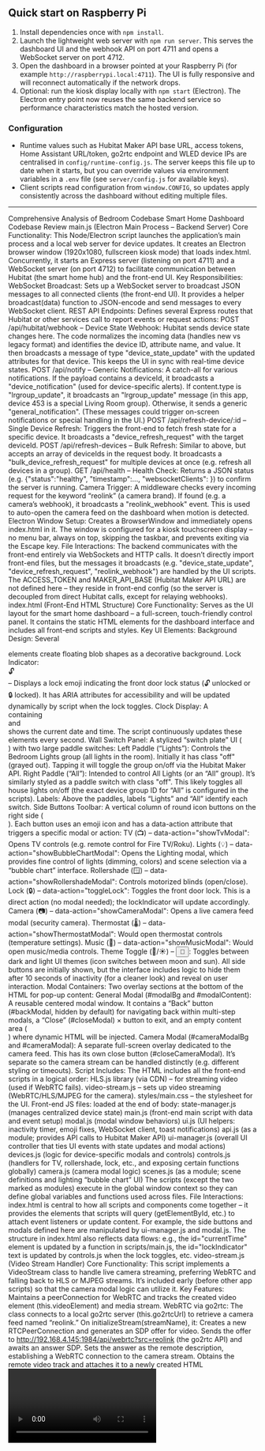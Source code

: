 
## Quick start on Raspberry Pi

1. Install dependencies once with `npm install`.
2. Launch the lightweight web server with `npm run server`. This serves the dashboard UI and the webhook API on port 4711 and opens a WebSocket server on port 4712.
3. Open the dashboard in a browser pointed at your Raspberry Pi (for example `http://raspberrypi.local:4711`). The UI is fully responsive and will reconnect automatically if the network drops.
4. Optional: run the kiosk display locally with `npm start` (Electron). The Electron entry point now reuses the same backend service so performance characteristics match the hosted version.

### Configuration

* Runtime values such as Hubitat Maker API base URL, access tokens, Home Assistant URL/token, go2rtc endpoint and WLED device IPs are centralised in `config/runtime-config.js`. The server keeps this file up to date when it starts, but you can override values via environment variables in a `.env` file (see `server/config.js` for available keys).
* Client scripts read configuration from `window.CONFIG`, so updates apply consistently across the dashboard without editing multiple files.

---

Comprehensive Analysis of Bedroom Codebase
Smart Home Dashboard Codebase Review
main.js (Electron Main Process – Backend Server)
Core Functionality: This Node/Electron script launches the application’s main process and a local web server for device updates. It creates an Electron browser window (1920x1080, fullscreen kiosk mode) that loads index.html. Concurrently, it starts an Express server (listening on port 4711) and a WebSocket server (on port 4712) to facilitate communication between Hubitat (the smart home hub) and the front-end UI. Key Responsibilities:
WebSocket Broadcast: Sets up a WebSocket server to broadcast JSON messages to all connected clients (the front-end UI). It provides a helper broadcast(data) function to JSON-encode and send messages to every WebSocket client.
REST API Endpoints: Defines several Express routes that Hubitat or other services call to report events or request actions:
POST /api/hubitat/webhook – Device State Webhook: Hubitat sends device state changes here. The code normalizes the incoming data (handles new vs legacy format) and identifies the device ID, attribute name, and value. It then broadcasts a message of type "device_state_update" with the updated attributes for that device. This keeps the UI in sync with real-time device states.
POST /api/notify – Generic Notifications: A catch-all for various notifications. If the payload contains a deviceId, it broadcasts a "device_notification" (used for device-specific alerts). If content.type is "lrgroup_update", it broadcasts an "lrgroup_update" message (in this app, device 453 is a special Living Room group). Otherwise, it sends a generic "general_notification". (These messages could trigger on-screen notifications or special handling in the UI.)
POST /api/refresh-device/:id – Single Device Refresh: Triggers the front-end to fetch fresh state for a specific device. It broadcasts a "device_refresh_request" with the target deviceId.
POST /api/refresh-devices – Bulk Refresh: Similar to above, but accepts an array of deviceIds in the request body. It broadcasts a "bulk_device_refresh_request" for multiple devices at once (e.g. refresh all devices in a group).
GET /api/health – Health Check: Returns a JSON status (e.g. {"status":"healthy", "timestamp":..., "websocketClients": <count>}) to confirm the server is running.
Camera Trigger: A middleware checks every incoming request for the keyword “reolink” (a camera brand). If found (e.g. a camera’s webhook), it broadcasts a "reolink_webhook" event. This is used to auto-open the camera feed on the dashboard when motion is detected.
Electron Window Setup: Creates a BrowserWindow and immediately opens index.html in it. The window is configured for a kiosk touchscreen display – no menu bar, always on top, skipping the taskbar, and prevents exiting via the Escape key.
File Interactions: The backend communicates with the front-end entirely via WebSockets and HTTP calls. It doesn’t directly import front-end files, but the messages it broadcasts (e.g. "device_state_update", "device_refresh_request", "reolink_webhook") are handled by the UI scripts. The ACCESS_TOKEN and MAKER_API_BASE (Hubitat Maker API URL) are not defined here – they reside in front-end config (so the server is decoupled from direct Hubitat calls, except for relaying webhooks).
index.html (Front-End HTML Structure)
Core Functionality: Serves as the UI layout for the smart home dashboard – a full-screen, touch-friendly control panel. It contains the static HTML elements for the dashboard interface and includes all front-end scripts and styles. Key UI Elements:
Background Design: Several <div class="blob…"> elements create floating blob shapes as a decorative background.
Lock Indicator: <div id="lockIndicator" class="lock-indicator">🔓</div> – Displays a lock emoji indicating the front door lock status (🔓 unlocked or 🔒 locked). It has ARIA attributes for accessibility and will be updated dynamically by script when the lock toggles.
Clock Display: A <div class="clock"> containing <div id="currentDate"> and <div id="currentTime"> shows the current date and time. The script continuously updates these elements every second.
Wall Switch Panel: A stylized “switch plate” UI (<div class="switch-card">) with two large paddle switches:
Left Paddle (“Lights”): Controls the Bedroom Lights group (all lights in the room). Initially it has class "off" (grayed out). Tapping it will toggle the group on/off via the Hubitat Maker API.
Right Paddle (“All”): Intended to control All Lights (or an “All” group). It’s similarly styled as a paddle switch with class "off". This likely toggles all house lights on/off (the exact device group ID for “All” is configured in the scripts).
Labels: Above the paddles, labels “Lights” and “All” identify each switch.
Side Buttons Toolbar: A vertical column of round icon buttons on the right side (<div id="sideBtns" class="side-btns">). Each button uses an emoji icon and has a data-action attribute that triggers a specific modal or action:
TV (📺) – data-action="showTvModal": Opens TV controls (e.g. remote control for Fire TV/Roku).
Lights (💡) – data-action="showBubbleChartModal": Opens the Lighting modal, which provides fine control of lights (dimming, colors) and scene selection via a “bubble chart” interface.
Rollershade (🪟) – data-action="showRollershadeModal": Controls motorized blinds (open/close).
Lock (🔒) – data-action="toggleLock": Toggles the front door lock. This is a direct action (no modal needed); the lockIndicator will update accordingly.
Camera (📷) – data-action="showCameraModal": Opens a live camera feed modal (security camera).
Thermostat (🌡️) – data-action="showThermostatModal": Would open thermostat controls (temperature settings).
Music (🎵) – data-action="showMusicModal": Would open music/media controls.
Theme Toggle (🌙/☀️) – <button id="themeToggle">🌙</button>: Toggles between dark and light UI themes (icon switches between moon and sun).
All side buttons are initially shown, but the interface includes logic to hide them after 10 seconds of inactivity (for a cleaner look) and reveal on user interaction.
Modal Containers: Two overlay sections at the bottom of the HTML for pop-up content:
General Modal (#modalBg and #modalContent): A reusable centered modal window. It contains a “Back” button (#backModal, hidden by default) for navigating back within multi-step modals, a “Close” (#closeModal) × button to exit, and an empty content area (<div id="modalBody">) where dynamic HTML will be injected.
Camera Modal (#cameraModalBg and #cameraModal): A separate full-screen overlay dedicated to the camera feed. This has its own close button (#closeCameraModal). It’s separate so the camera stream can be handled distinctly (e.g. different styling or timeouts).
Script Includes: The HTML includes all the front-end scripts in a logical order:
HLS.js library (via CDN) – for streaming video (used if WebRTC fails).
video-stream.js – sets up video streaming (WebRTC/HLS/MJPEG for the camera).
styles/main.css – the stylesheet for the UI.
Front-end JS files: loaded at the end of body:
state-manager.js (manages centralized device state)
main.js (front-end main script with data and event setup)
modal.js (modal window behaviors)
ui.js (UI helpers: inactivity timer, emoji fixes, WebSocket client, toast notifications)
api.js (as a module; provides API calls to Hubitat Maker API)
ui-manager.js (overall UI controller that ties UI events with state updates and modal actions)
devices.js (logic for device-specific modals and controls)
controls.js (handlers for TV, rollershade, lock, etc., and exposing certain functions globally)
camera.js (camera modal logic)
scenes.js (as a module; scene definitions and lighting “bubble chart” UI)
The scripts (except the two marked as modules) execute in the global window context so they can define global variables and functions used across files.
File Interactions: index.html is central to how all scripts and components come together – it provides the elements that scripts will query (getElementById, etc.) to attach event listeners or update content. For example, the side buttons and modals defined here are manipulated by ui-manager.js and modal.js. The structure in index.html also reflects data flows: e.g., the id="currentTime" element is updated by a function in scripts/main.js, the id="lockIndicator" text is updated by controls.js when the lock toggles, etc.
video-stream.js (Video Stream Handler)
Core Functionality: This script implements a VideoStream class to handle live camera streaming, preferring WebRTC and falling back to HLS or MJPEG streams. It’s included early (before other app scripts) so that the camera modal logic can utilize it. Key Features:
Maintains a peerConnection for WebRTC and tracks the created video element (this.videoElement) and media stream.
WebRTC via go2rtc: The class connects to a local go2rtc server (this.go2rtcUrl) to retrieve a camera feed named “reolink.” On initializeStream(streamName), it:
Creates a new RTCPeerConnection and generates an SDP offer for video.
Sends the offer to http://192.168.4.145:1984/api/webrtc?src=reolink (the go2rtc API) and awaits an answer SDP.
Sets the answer as the remote description, establishing a WebRTC connection to the camera stream.
Obtains the remote video track and attaches it to a newly created HTML <video> element.
HLS Fallback: If WebRTC is unsupported or fails, it checks Hls.isSupported() (HLS.js library). The class provides createHLSStream(streamName) which:
Creates a <video> element and an Hls.js player instance.
Loads the HLS playlist from http://192.168.4.145:1984/{streamName}.m3u8 (the go2rtc server’s HLS endpoint) and attaches it to the video.
MJPEG Fallback: If HLS also fails (e.g., in older browsers or if the server doesn’t provide HLS), it falls back to createMJPEGStream(streamName). This likely creates an <img> or <iframe> element that points to an MJPEG stream URL (e.g., …/streamName.mjpeg). This provides a basic live feed by continuously streaming JPEG images.
Stop Stream: The class includes a stop() method to close any active stream:
If WebRTC was used, it closes the peerConnection and stops tracks.
If an HLS player exists, it is destroyed.
If an MJPEG image is being used, it can simply be removed.
This prevents multiple connections or memory leaks if the camera modal is opened/closed repeatedly.
How It Contributes: video-stream.js is utilized by camera.js to actually fetch and display the camera feed. It encapsulates the complexity of streaming protocols so the rest of the app can just call VideoStream.initializeStream() and get back a video element or throw an error. By including both WebRTC and HLS, it ensures the camera feed works with low latency (WebRTC) when possible, but still works in the Electron environment or fallback scenarios (via HLS/MJPEG).
scripts/state-manager.js (Device State Manager)
Core Functionality: Provides a centralized state store for all device statuses and a publish/subscribe mechanism for state changes. It ensures all parts of the UI reflect the latest device states and helps throttle rapid updates to avoid flicker. Key Components:
DeviceStateManager Class: A class that holds:
this.devices – a Map of device ID → current state attributes.
this.listeners – a Set of callback functions subscribed to state changes.
this.updateQueue – a Map used to debounce rapid successive updates for the same device.
this.debounceDelay – set to 100ms; slight delay to batch updates.
State Updates: The method updateDevice(deviceId, attributes) is the primary way to update a device’s state in the store. It:
Converts deviceId to string (IDs are kept as strings for consistency).
Checks if the new attributes differ from the last known state using hasStateChanged(). Only significant fields (like switch, level, hue, saturation, colorTemperature, lock, contact, temperature) are compared to decide if the change is meaningful for the UI.
Stores the new state (with a lastUpdated timestamp).
Invokes debounceUpdate(deviceId) to notify listeners after a short delay, replacing any prior pending notification for that device (so if multiple updates arrive quickly, only the latest state is applied after 100ms).
Listeners & Notification: Components can subscribe via deviceStateManager.subscribe(listenerFn). The manager will call all subscribed listeners with (deviceId, attributes) whenever a device’s state changes (after debouncing). It returns an unsubscribe function for cleanup.
Batch Updates: updateMultipleDevices(deviceUpdates) simply iterates through an object of {id: attributes} pairs and calls updateDevice for each. This can be used if a bulk of state info is received at once.
Retrieving State: Methods getDevice(deviceId) and getAllDevices() allow querying the stored state. getDeviceSummary(deviceId) formats a subset of attributes (like on/off as boolean, numeric level/hue, etc.) for convenient use in UI.
Online Status: isDeviceOnline(deviceId, maxAgeMs) returns true if the device has reported in within the last maxAgeMs (default 5 minutes) – used to gray out or indicate offline devices.
Hubitat Integration:
refreshDevice(deviceId) triggers an immediate fetch to Hubitat’s Maker API for the device’s latest status. It calls Hubitat at GET /devices/{deviceId} using the global MAKER_API_BASE and ACCESS_TOKEN (which are attached to window by api.js or main.js). On a successful response, it normalizes the returned device.attributes (Hubitat may return an array of attribute objects) into a simple {name: value} map via normalizeAttributes(), then calls updateDevice with that data. This is used for on-demand updates (e.g. when opening a device modal or after sending a command, if no webhook is expected).
The manager does not auto-poll; it relies on Hubitat’s push (webhook) updates and manual refresh calls. This prevents redundant network calls.
Global Instance: At the bottom, it instantiates a single DeviceStateManager and attaches it to the global window as window.deviceStateManager. This singleton is used throughout the UI scripts to update or read device states.
File Interactions: Being a global state container, this manager is used by multiple other scripts:
api.js uses it to update state after fetching device status (to integrate the fresh data into the app state).
devices.js and ui-manager.js subscribe to the state manager to react to changes. For example, UIManager subscribes so it can update UI elements whenever state changes occur (like changing button highlights, updating text) in its handleDeviceStateChange method.
ui.js calls deviceStateManager.updateDevice or updateMultipleDevices when WebSocket messages arrive (applying the new state data broadcast from the backend).
Essentially, state-manager.js is the bridge between incoming data (from Hubitat via webhook/WS or via API fetch) and the visual UI components.
scripts/main.js (Front-End Main Script)
Core Functionality: This is the main initialization script for the front-end. It sets up configuration constants (like device IDs and API tokens), defines the list of devices and their capabilities, and initializes recurring tasks (like the live clock). In essence, it is the brain that glues together device data with UI logic. Key Elements:
Hubitat API Config: Defines MAKER_API_BASE and ACCESS_TOKEN for the Hubitat Maker API (using local IP and an app token). These are used by other scripts to form HTTP requests to control or query devices.
Device ID Constants: For convenience, it sets constants for important device IDs:
BEDROOM_GROUP_ID – e.g. '457' for the “Bedroom Lights Group” device (a Hubitat group that controls all bedroom lights at once).
BEDROOM_FAN2_ID – e.g. '451' for a specific device (like a smart bulb named Bedroom Fan 2).
(There may be others for specific devices or groups if needed.)
Device Metadata: Defines a comprehensive list of devices in this dashboard’s scope. For example, bedroomDevices is an object mapping device IDs (as strings) to their details (label, capabilities, attribute names, command names). This appears to be a curated subset of the full device list (possibly pulled from devicesfulldetails.json). Devices included might be:
Lights (e.g. Bed Lamp 447, Laundry Light 450, Fan Light bulbs 480 and 451, etc.) – all with capabilities like Switch, Level, Color, etc.
Possibly other devices like a Lifx Beam, a Table Lamp, etc., as indicated by entries like '452': {label: 'Table', ...}.
Special group devices or virtual devices (e.g. the Bedroom group itself, and perhaps other grouped or scene-related devices).
Device Map: It creates a DEVICE_MAP object summarizing which devices tie into which UI controls. Each entry maps a device ID to:
label (human-friendly name),
type (e.g. 'group' for aggregated controls like the main light group, or 'light' for individual bulbs, etc.),
controls – an array of keywords indicating how this device is used in the UI. For example:
The Bedroom Lights group (BEDROOM_GROUP_ID) has controls: ['paddleSwitch', 'globalControls'], meaning it is linked to the on-screen paddle switch and to “global controls” (the lighting modal interface for all lights).
Individual lights have controls: ['deviceModal', 'scenes'], meaning they appear in the lighting scenes/bubble chart and have a dedicated device modal for detailed control.
Other devices might have specific tags (for instance, a “Fireplace Power Switch” or others could be linked to different UI parts).
State Update Handling: Defines a global function handleDeviceStateUpdate(deviceId, attributes) that the UI WebSocket handler can call for centralized processing of incoming state changes. This function:
Throttles updates by ignoring events that occur too rapidly (using a timestamp and a RATE_LIMIT_INTERVAL) to avoid spamming the UI with flickers.
Calls deviceStateManager.updateDevice(deviceId, attributes) to update the central state store.
Then checks the DEVICE_MAP for that device to update specific UI elements:
For example, if a device corresponds to the main light group (paddle switch control), it triggers updatePaddleSwitchUI(...) to reflect the new on/off state on the big wall switch buttons.
If a device is the door lock or other special items, it might directly update icons or text.
Essentially, it performs any immediate UI updates that are not covered by the generic subscription mechanism (to ensure critical indicators like the wall switch or lock icon update without delay).
Wall Switch Control: Provides logic to handle the two large paddle switches on the UI:
An updateClock() function updates #currentDate and #currentTime every second to show a live clock.
Functions to control the wall paddles. For instance, toggleAllLights() or similar might be defined (the code sets up event listeners on the paddle elements to call the Maker API for the group device). In the device map, the Bedroom group’s association with 'paddleSwitch' signals that toggling the UI switch should send a command to BEDROOM_GROUP_ID. Indeed, BEDROOM_GROUP_COMMAND_URL(cmd) is defined to easily form the Maker API URL for turning the group on/off. When a paddle is pressed:
If it’s the “Lights” paddle, it likely calls something like fetch(BEDROOM_GROUP_COMMAND_URL('on' or 'off')) to turn all bedroom lights on/off, then maybe shows a quick feedback (or just relies on the subsequent state webhook to update the UI).
The “All” paddle might similarly target another group (possibly an “All Lights” group if configured) – though in code we didn’t explicitly see an ALL_GROUP_ID, it might be hard-coded or left for future use.
updatePaddleSwitchUI(allOn) is used to visually update the switch status (adding/removing the "off" class on the HTML elements). For example, if all bedroom lights are now on, it will remove the "off" class on the corresponding paddle element, giving it a “on” appearance (bright colored), otherwise add "off" to dim it.
Initial API Calls: On startup, this script triggers a call to the backend’s notify endpoint. Inside a DOMContentLoaded event, it does:
fetch('http://localhost:4711/api/notify', { method: 'POST', body: {...} });
This likely notifies the backend that the dashboard UI is up (perhaps logging presence or requesting initial data). It could send a payload like {content: "dashboard_loaded"} (though the exact content isn’t shown in snippet, the code clearly attempts a POST to /api/notify on load).
Global Exposure: It assigns some variables/functions to window if needed. For example, livingRoomDevices (used in other scripts) is set equal to bedroomDevices here, to reuse generic device-handling code originally written for “livingRoom”. It also might attach handleDeviceStateUpdate to window (so that ui.js can prefer the central handler) and possibly other helper functions.
Dependencies & Interactions: This front-end main script runs early, so it sets up global constants (MAKER_API_BASE, etc.) that api.js and other scripts will use. It defines DEVICE_MAP and device lists that devices.js references (e.g., devices.js uses livingRoomDevices to know device capabilities when building modals). It also contains the main logic for wall switch and state handling that ties into ui.js (which calls window.handleDeviceStateUpdate if present). In summary, scripts/main.js prepares configuration and data that the rest of the UI scripts rely on, and implements high-level responses to device events (ensuring the dashboard’s primary controls like the big switches and lock reflect the correct state).
scripts/modal.js (Modal Window Management)
Core Functionality: Handles the display and animation of the pop-up modals (the overlay windows) in the UI. This file provides functions to show/hide the modal overlay with smooth transitions and manages the modal navigation (back vs close). Key Functions:
showModalContent(html, showBack=false, triggerSelector=null): The primary way to open content in the main modal. It injects the provided html string into the #modalBody container, controls whether the “Back” button is visible (showBack flag), and then calls showModalBg(triggerSelector) to animate the modal onto the screen.
showModalBg(triggerSelector): Reveals the modal background overlay (#modalBg) and #modalContent with a zoom/fade animation:
It makes the background <div id="modalBg"> visible (display = 'flex').
If a triggerSelector is provided (e.g. a button that triggered the modal), it finds that element’s screen position (getBoundingClientRect()). This is used to start the modal animation from that point – the modal content initially scales at 0.7 and is translated from the trigger’s center towards the center of the screen.
Then it quickly (10ms timeout) adds a .visible class to modalBg and resets #modalContent transform to normal scale/position, which via CSS transition causes the modal to grow from the trigger into the center and fade in.
hideModalBg(): Closes the modal with a reverse animation:
Calculates the end translation back to the original trigger’s position (using the saved modalTriggerRect).
Scales #modalContent down and moves it to that position, and fades out (by removing the .visible class on the background).
After a short delay (~350ms, matching CSS transition), it fully hides #modalBg (display = 'none') to remove the modal from view.
Back vs Close: The Back button (#backModal) is meant for navigating back within a modal flow (e.g., from a sub-modal back to a main modal screen), whereas the Close (#closeModal) exits the modal entirely. showModalContent will show or hide the Back button based on context. For example, when first opening a modal from a side button, showBack might be false (no back arrow, just close), but if that modal then opens a sub-view, it can call showModalContent(..., showBack=true) to enable the Back button.
Active Modal Tracking: The script keeps a global activeModal variable to track what content is currently open (e.g., 'main' for primary modals, 'camera' for the camera modal, etc.) and a modalTimeout for auto-closing. Specifically:
startModalTimeout() sets a 30-second timer (MODAL_TIMEOUT = 30000) to auto-close the modal if no interaction. This calls closeActiveModal() when time elapses.
closeActiveModal() checks if activeModal === 'camera' – if so, calls hideCameraModal() (to properly shut down the camera stream); if activeModal === 'main' (any normal modal), it calls closeModal() to hide it. Then it clears state.
These ensure that if a user leaves a modal open, it will close itself after 30 seconds (good for screensaver behavior).
Event Listeners: On DOMContentLoaded, modal.js attaches handlers:
The Close “×” button (#closeModal) is bound to call closeModal() (which simply calls hideModalBg() and resets state).
The modal background (#modalBg) itself is given an on-click handler that closes the modal if the user clicks outside the content (i.e., if the background itself is clicked, treat it as cancel/close). This is done by checking if (e.target.id === 'modalBg') then calling closeModal().
The Back button (#backModal) click handler is set to navigate to a previous modal view. In this implementation, it calls window.uiManager.showBubbleChartModal() if available. (This suggests that the back arrow is primarily used to return to the “Lights bubble chart” modal from a deeper view, like from an individual device control back to the main lighting controls. For other modal flows, the logic could be extended accordingly.)
Compatibility: Also defines window.showModal = function(html, showBack=false) { showModalContent(html, showBack); } for backward compatibility or convenience. This ensures older code or other modules can open modals via a common interface.
How It Contributes: modal.js provides a smooth user experience for modal dialogs: it handles the fancy animations (zoom-in/out from the button pressed) and ensures modals don’t linger forever. It doesn’t decide what content to show – other scripts call showModalContent(...) with the desired HTML. For example, controls.js uses showModalContent to display the TV remote UI, and devices.js uses it to show device control panels. This file also coordinates with ui-manager.js for the Back button functionality (delegating the actual content switch to UIManager). By centralizing modal behavior here, the rest of the app can open/close modals with one function call and not worry about animations or cleanup.
scripts/ui.js (General UI Utilities and WebSocket Client)
Core Functionality: This script handles various UI-level interactions and utilities: managing the side button visibility on inactivity, replacing emoji icons with SVGs for consistency, initializing the WebSocket connection to the backend, and showing toast notifications. It acts as a supportive script to enhance the user interface responsiveness and platform fidelity (especially within Electron). Key Features:
Inactivity Timer for Side Buttons:
Defines an inactivity timeout (10 seconds) and functions showSideBtns() and hideSideBtns() to add or remove the 'side-btns-visible' class on the side button container. Initially, the side button panel is visible, but after a period of no user input it will auto-hide.
The script sets up a list of user activity events (mousemove, mousedown, touchstart, keydown) that should reset a timer.
On first user interaction, onFirstActivity() is called: it makes sure the side buttons are shown (in case they were hidden) and starts the inactivity listeners. It also removes itself so that subsequent interactions just reset the timer, rather than re-initializing everything.
This means when the dashboard is idle (no touches) for 10 seconds, the side buttons will fade out. As soon as the user touches the screen or moves the pointer, the buttons reappear and remain on-screen while the user is interacting.
Emoji to SVG Replacement: Because some emoji might not render well or uniformly in the Electron environment, ui.js includes a mapping of certain emoji characters to custom SVG files (located in assets/emoji/). It creates a Map emojiToSvg mapping characters like '📺' -> '1f4fa', '💡' -> '1f4a1', '🔒' -> '1f512', etc., covering all icons used in the UI (TV, light bulb, window, lock/unlock, camera, thermostat, music note, moon, sun, brightness symbols, etc.).
On DOMContentLoaded, it runs through the document and for each element, it checks if its text content exactly matches one of these emoji. If so, it replaces it by applying a background-image style using the corresponding SVG file and adding classes (emoji-replaced and emoji-bg) to style it. The text is effectively replaced by the SVG icon, ensuring a consistent look.
Note: The theme toggle button (🌙/☀️) is handled specially – the comment suggests it’s replaced dynamically later once the theme is set, so it might be skipped initially to allow switching the icon on toggle.
WebSocket Client: Establishes a WebSocket connection to the backend at ws://localhost:4712 (matching the server in main.js). It sets up:
ws.onopen: logs connection success, and resets any reconnection attempt counter.
ws.onmessage: handles incoming messages from the server. Each message is expected to be JSON. Before parsing:
It checks for the string "reolink" in the raw data; if found, it immediately calls showCameraModal() to pop up the camera feed (this covers the case where a Reolink camera motion webhook triggers an event; the UI responds by showing the live camera modal).
Then it parses the JSON into an object and passes it to handleWebSocketMessage(msg).
handleWebSocketMessage(msg): a function that routes events by type:
"device_state_update" – calls handleDeviceStateUpdate(deviceId, attributes, timestamp), which in turn updates the deviceStateManager (and may use either the central handler from scripts/main.js if available or update directly).
"device_notification" – calls handleDeviceNotification(payload) (could display a toast or indicator for a device-specific alert).
"lrgroup_update" – calls handleLRGroupUpdate(payload) (custom handling for the Living Room group updates if needed, perhaps similar to device updates).
"device_refresh_request" – calls handleDeviceRefreshRequest(deviceId) which likely triggers deviceStateManager.refreshDevice(deviceId) to fetch fresh data because something requested it (for example, the user hit a refresh button, or a schedule triggered it).
"bulk_device_refresh_request" – calls handleBulkDeviceRefreshRequest(deviceIds[]) to refresh multiple devices (likely looping through and calling refresh on each).
"reolink_webhook" – is effectively handled earlier (by auto-showing the camera modal), so here it’s just noted and not processed further.
Unknown types are logged for debugging.
These handlers integrate with other parts of the app. For instance, handleDeviceStateUpdate uses window.deviceStateManager.updateDevice(...) and the UI Manager will pick up that change via its subscription to update visuals.
Toast Notifications (Transient Messages): Provides a global showToast(message, type='success', duration=3000) function to show brief overlay messages. For example, after a lock command or an error, showToast can display “Door unlocking…” or “Failed to toggle lock” feedback.
It ensures any existing toast is removed, then creates a new <div class="toast success">Message</div> (or with class "error" for error type, etc.) and appends it to the document body.
It then triggers a CSS animation by adding a "show" class slightly after insertion (using a short timeout). The CSS would handle the fade/slide-in effect.
After duration milliseconds, it removes the "show" class and then removes the toast element entirely after another short delay, causing a fade-out and cleanup.
At the end, it sets window.showToast = showToast to make it accessible globally. Other scripts use this to give user feedback (e.g., controls.js calls showToast("Door unlocking...", "success") when a lock command is sent).
Global Exposure: Besides showToast, it also attaches any needed references globally (for instance, after establishing the WebSocket, there might be logic to handle reconnections using a wsReconnectAttempts counter, though not detailed here). It ensures deviceStateManager (from state-manager) is available on window, but that is done in state-manager.js itself.
How It Interacts: ui.js is a utility script leveraged by many others:
ui-manager.js doesn’t have to implement its own WebSocket handling or inactivity logic – ui.js covers that and will call into UIManager (e.g. via window.handleDeviceStateUpdate or triggering deviceStateManager updates which UIManager listens to).
controls.js and others call showToast from here to display messages.
The emoji replacement ensures that the icons in HTML (which are placed in index.html or injected as text via other scripts) are visually consistent – for example, the lock icon 🔒 in the lockIndicator or the arrow icons ⬆️⬇️ in the rollershade buttons are replaced with their SVG counterparts for sharper rendering.
The inactivity timer works with the CSS in styles/main.css which likely defines .side-btns-visible to slide the toolbar in and out.
The WebSocket message handling ultimately triggers state changes and UI updates, linking the backend events (from main.js) to front-end reactions (state manager + UIManager).
scripts/ui-manager.js (UI Manager Controller)
Core Functionality: Encapsulates higher-level UI logic, tying together state updates and user interactions. UIManager is a class that on initialization sets up global event listeners (for side button clicks and theme toggling) and subscribes to device state changes to update the interface. It acts as the orchestrator responding to user inputs (like button presses) by calling the appropriate functions, and responding to state changes by updating or opening UI components. Key responsibilities:
Initialization: When a new UIManager is created, its constructor calls:
initializeEventListeners() – to set up click handlers for UI elements.
initializeStateManager() – to subscribe to the central DeviceStateManager (if available) for real-time device updates.
Side Button Click Handling: In initializeEventListeners(), a global click listener on document catches any click on an element with class side-btn. It reads the button’s data-action attribute and calls handleSideButtonClick(action) accordingly. This single handler covers all side toolbar buttons.
handleSideButtonClick(action): Uses a switch or mapping to perform the appropriate UI action:
For actions that correspond to showing modals (e.g. "showTvModal", "showRollershadeModal", "showCameraModal", "showThermostatModal", "showMusicModal"), UIManager will invoke the global function if it exists. For example, if showTvModal is defined (in controls.js), it calls it; otherwise, it might call this.showModal(...) to display a “coming soon” message. This ensures the app doesn’t break if some modals are not yet implemented – it will gracefully inform the user.
For "showBubbleChartModal" (Lights), it calls this.showBubbleChartModal() – a method presumably implemented within UIManager to open the lighting control modal (likely delegating to functions in scenes.js).
For "toggleLock", it checks if window.toggleLock exists (which is defined in controls.js) and calls it to toggle the door lock.
In summary, UIManager funnels the button actions to the right function. It knows which ones are handled internally vs. globally and provides fallback messaging for unimplemented features.
Theme Toggle: Still in initializeEventListeners(), it finds the theme toggle button by id="themeToggle" and sets an onclick to call this.toggleTheme(). This connects the UI button to the logic for switching themes:
toggleTheme(): Toggles between dark and light themes by adding/removing a CSS class on the <body> element. Specifically, if the body currently has class "dark-theme", it will remove it (switching to light mode) and change the theme toggle’s icon text to moon (🌙). If not, it adds "dark-theme" and changes the toggle icon to sun (☀️). It also saves the user’s preference to localStorage ('theme': 'dark' or 'light') so the choice persists.
On initialization, UIManager reads any saved theme from localStorage on DOMContentLoaded and applies it – if 'dark', it pre-sets the body class and toggle icon appropriately. This way, the dashboard loads in the last chosen theme.
Device State Subscription: initializeStateManager() runs if window.deviceStateManager is present. It calls deviceStateManager.subscribe(...) and provides a bound callback to this.handleDeviceStateChange. This means any device state change (from Hubitat events or refreshes) will invoke UIManager’s handler.
handleDeviceStateChange(deviceId, attributes): When the central state is updated, this method is called with the device data. It logs the update and then invokes two update methods:
this.updateDeviceDisplay(deviceId, attributes) – updates any open device modal UI if the changed device is currently being viewed.
this.updateGlobalControls(deviceId, attributes) – updates the main lighting controls UI if the changed device is the global Bedroom Lights group (the code checks if (deviceId === BEDROOM_GROUP_ID) and if the global controls modal is open).
updateDeviceDisplay: Checks if a device detail modal is open by looking for an element #deviceControls in the modal content. If found and visible, it calls getCurrentModalDeviceId() (likely to retrieve which device’s controls are being shown) and if it matches the incoming deviceId, it calls this.refreshDeviceControls(deviceId). That presumably re-renders the controls (buttons, sliders, etc.) in the modal with the new state (for example, updating a level slider position if the light level changed, or toggling a switch button).
updateGlobalControls: If the Bedroom Lights group state changes and the “bubble chart” lighting modal is currently open (.global-ring-top element is visible), it calls window.renderGlobalControls({attributes}). This is a function defined in scenes.js that updates the group control UI (like a central brightness dial) to reflect the new attributes. For instance, if lights were turned on/off elsewhere, the brightness ring or on/off indicator in the modal updates in real-time.
showBubbleChartModal: UIManager likely implements a method to open the main Lights modal (bubble chart). Although the code for it wasn’t explicitly shown in snippets, we see references where backModal (back arrow) triggers uiManager.showBubbleChartModal(). So UIManager coordinates with scenes.js to display the lighting UI:
It probably calls some function exported by scenes.js to render the content, then uses showModalContent to display it. In fact, UIManager might have a simple this.showBubbleChartModal() that just does window.showBubbleChartModal() if defined or directly calls scenes.js logic. However, since scenes.js is a module, likely UIManager itself contains the call to compose the modal.
In any case, when the user presses the Lights button, UIManager.handleSideButtonClick('showBubbleChartModal') leads to UIManager.showBubbleChartModal(), which opens the Lighting control modal. That modal typically shows a circular arrangement of lights and possibly scene presets (as described in scenes.js below).
Global Access: After instantiating UIManager (usually right after defining the class), the script attaches it to window.uiManager. It also runs the theme initialization on DOMContentLoaded to apply the saved theme before user interaction.
How It Works with Others: UIManager is a central coordinator:
It relies on controls.js for the actual implementations of many modals. It doesn’t itself create the HTML for TV or thermostats – it just calls showTvModal() etc., which are defined in controls.js (and that file attaches them to window).
It works with scenes.js for the lighting modal content. UIManager triggers showing it and updates it via renderGlobalControls when state changes.
It depends on deviceStateManager (from state-manager.js) to get notified of device changes, rather than polling UI elements directly. In turn, it updates UI pieces or calls functions from devices.js (like renderDeviceControls) to refresh content.
The theme toggling interacts with the CSS in styles/main.css – specifically classes like .dark-theme on the body likely change background and text colors.
By funneling all side button clicks through one place, it simplifies adding new actions. Any new data-action just needs an entry in the handleSideButtonClick logic to wire it up to a function in the app.
scripts/devices.js (Device Modal & Control Logic)
Core Functionality: Manages the dynamic content for individual device control modals. When a user selects a specific device (for example, tapping a light’s icon in the Lights modal), this script is responsible for fetching that device’s latest state and showing controls (on/off toggle, sliders for brightness, color pickers, etc.) tailored to its capabilities. Key Functions:
openDeviceModal(label, deviceId, showBack=false): The entry point to show a detailed control modal for a device.
If the deviceId is not recognized in the livingRoomDevices data (meaning the app doesn’t have metadata for it), it will show a simple modal saying “Controls for [Device] coming soon...” as a placeholder.
If the device is known, it immediately calls showModalContent() to display a modal with a header <h2>${label}</h2> and a content container <div id="deviceControls" …>Loading...</div>. The showBack parameter is passed through (likely true if coming from the Lights modal, so a back arrow will appear to return to the main lighting view) and it uses the Lights side button as the animation trigger (so the modal grows out of the “Lights” button position).
After displaying the loading state, it triggers an async load: it calls window.deviceStateManager.refreshDevice(deviceId). This will fetch the latest data from Hubitat. Once the promise resolves, it obtains the updated attributes from the state manager and calls renderDeviceControls({attributes: attrs, capabilities: ...}, deviceId). Essentially, it defers the heavy lifting to renderDeviceControls to populate the UI.
renderDeviceControls(device, deviceId, showBack=false): This function builds the actual HTML interface for controlling the given device. It uses the static info from livingRoomDevices[deviceId] (which actually points to the detailed object in bedroomDevices as mapped in main.js) to know what capabilities and commands this device supports.
For example, if the device has capability "Switch" and "Level", it will create an On/Off toggle button and a brightness slider. If it has color control, it might show a color wheel or color preset buttons. The code likely creates UI elements such as:
A section for basic controls: power toggle (on/off), dimmer (if SwitchLevel).
If color-capable: perhaps a hue/saturation or color temperature control.
If a sensor: maybe display sensor readings (but sensors probably wouldn’t be opened via openDeviceModal in this context).
It also likely includes a “refresh” icon or button to manually refresh the device (depending on UX design).
The HTML structure might use stylized arcs or circles (“with-arches” class suggests some arc-shaped sliders or indicators for level/color).
After assembling the HTML string for controls, it finds the #deviceControls element in the modal and replaces “Loading...” with the new controls, or it could directly use showModalContent again to update the modal. (From the code flow, it appears openDeviceModal already opened the modal; renderDeviceControls might directly manipulate the DOM of that open modal.)
Event Handlers for Device Controls: Within the generated controls, interactive elements (buttons, sliders) will need event listeners. Likely, devices.js attaches those as part of rendering:
e.g., an on/off toggle button might have an onclick="sendDeviceCommand(id, 'off')" in the HTML or the script might add button.addEventListener('click', ...).
The script might utilize the apiService (from api.js) or direct fetch calls to Maker API when controls are used. For instance, if a brightness slider is changed, it could call apiService.sendDeviceCommand(deviceId, 'setLevel', value). We see evidence of direct fetch usage in this file: const url = devices/${deviceId}/${command} pattern and doing a fetch(url).then(...).catch(...) with a toast on success or error.
Also, if a color control is used, it might call setColor or setHue/ setSaturation as needed.
Pending Commands Map: At the top, devices.js ensures a global window.devicePendingCommands = new Map() exists. This could be used to track commands sent to devices that haven’t completed yet (to prevent sending duplicate commands or to update UI optimistically). It’s declared but it’s unclear how extensively it’s used in code provided – likely if a user toggles a device rapidly, it might store a pending state to avoid flicker.
Utility and Global Exposure: If there are helper functions (like formatting, or building certain control UIs) they’d be defined here. At the end of the file, it might expose some functions globally:
Possibly window.openDeviceModal = openDeviceModal; window.renderDeviceControls = renderDeviceControls; so that other modules (like scenes.js) can call openDeviceModal when a user clicks a device icon in the bubble chart.
Indeed, scenes.js does call openDeviceModal(label, id, true) when a user selects a specific bulb from the lighting interface.
It might also expose a function to send generic commands if not using apiService – but since apiService is available on window, the device modal could also call window.apiService.sendDeviceCommand(...).
Interactions:
With scenes.js: Scenes (lighting modal) uses devices.js to show individual device details. E.g., clicking a bulb on the bubble chart calls openDeviceModal here. Conversely, when a device modal is closed via the Back button, UIManager calls showBubbleChartModal to return to scenes.
With state-manager: After issuing commands (turn on, dim, etc.), devices.js doesn’t manually refresh the UI – it expects the Hubitat webhook or the explicit refresh it triggered to update state. However, openDeviceModal did call deviceStateManager.refreshDevice on opening, so the controls were built with current info. Also, deviceStateManager.subscribe (through UIManager) will update the modal if any change comes in while it’s open (via UIManager.updateDeviceDisplay calling refreshDeviceControls).
With api.js: Could use apiService for sending commands and getting status, but in the code, it looks like devices.js at least sometimes performs fetch directly for command endpoints. It then shows a toast “Command sent successfully!” on promise resolve, or an error toast if failed. This is a simpler approach relying on Maker API calls directly.
User Experience: This script ensures that when you tap on a device (say a particular light), you get a tailored control panel for it. It fetches up-to-date data so you see the current brightness or on/off state, and you can manipulate it. It then uses the common modal and toast functions to integrate smoothly (modal animations from modal.js, notifications from ui.js).
scripts/controls.js (Special Device Controls – TV, Rollershade, Lock, etc.)
Core Functionality: Implements the UI and commands for various miscellaneous devices and functions (mostly those corresponding to the side buttons beyond lighting). This includes the TV remote control interfaces, rollershade open/close, door lock toggle, and other “modal” content that isn’t just a simple device. Key Sections:
TV Controls Modal:
function showTvModal(): Opens a modal that lets the user choose between controlling a Fire TV or a Roku TV (perhaps there are two TV devices integrated). It constructs HTML with two large buttons: “Fire TV” (🔥 icon) and “Roku TV” (📺 icon). Each button’s onclick is set to call showFireTvModal() or showRokuTvModal(), respectively.
It also includes an empty <div id='tvFeedback' class="toast"></div> within the modal HTML. This is likely a placeholder where feedback messages (like “Sent command”) can briefly appear. The toast system in ui.js will remove any .toast elements when showing a new message, including this feedback area (this strategy of including a toast div in the modal could be to position messages near the remote).
Finally, showTvModal() calls showModalContent(html, true, '.side-btn[title="TV"]'). This displays the TV selection modal, with the “Back” arrow enabled (showBack=true) and uses the TV side button as the trigger for animation (so the modal zooms out of the TV button).
Fire TV Remote Modal:
window.showFireTvModal = function() { … }: When the user chooses Fire TV, this function builds the actual remote control interface for the Fire TV device. It likely:
Adds a modal header “Fire TV Remote”,
Creates a grid of remote control buttons (structured with <div class="fire-tv-remote"> containing various <button class="remote-btn …"> elements).
The remote layout is divided into sections: e.g., a top row for Power, Home, Back; a navigation pad for Up/Down/Left/Right/Select; playback controls (Play/Pause, Rewind, Fast-forward); etc. Each button is represented by an icon (often SVG) and a label.
For instance, the Power button is defined with an inline SVG graphic (a power symbol) and label “Power” and triggers fireTvSendCommand("power") on click. The script defines similar buttons for home, back, arrows, etc., each calling fireTvSendCommand(...) with an appropriate command string (like "home", "back", "up", "down", "select", "playpause", etc.).
After building the remote control HTML, it likely calls showModalContent(html, true) (with showBack=true to allow going back to the TV selection modal). The triggerSelector might still be the original TV side button or possibly the container of the selection modal; however, it already is in a modal context, so it may just swap content.
Roku TV Remote Modal:
window.showRokuTvModal = function() { … }: Similarly constructs a “Roku TV Remote” interface. It would have its own set of command buttons (Roku commands might differ slightly, but conceptually similar: arrows, OK, home, back, etc.). Buttons call rokuTvSendCommand("<action>").
Also calls showModalContent(html, true) to display it with a back arrow (to go back to TV selection).
Sending TV Commands: The script defines functions to actually send the remote button presses:
window.fireTvSendCommand(cmd): likely sends a Maker API HTTP request or uses a specific API (maybe an HTTP endpoint on a Fire TV controller) for the given command. Since Fire TV may be integrated via a custom setup, this could call a Hubitat Maker API endpoint for a virtual device representing the Fire TV. Indeed, if the Fire TV device has an ID in Hubitat, fireTvSendCommand might do something like:
const url = `${MAKER_API_BASE}/devices/<FireTVDeviceID>/<cmd}?access_token=${ACCESS_TOKEN}`;
fetch(url).then(...).catch(...);
and possibly display a short toast in the tvFeedback area or using showToast.
Similarly, window.rokuTvSendCommand(cmd) would send commands to a Roku device (maybe via Maker API or a direct local network call).
The code snippet [104] shows multiple occurrences of showModalContent(html, true, '.side-btn[title="TV"]') – likely each time a new level of TV modal opens (selection → remote) they pass true and the original trigger. The duplication hints that after Fire TV or Roku modal usage, the back button will know how to step back.
Rollershade Controls:
function showRollershadeModal(): Opens a modal to control a window shade. The HTML has two large buttons: “Open” (⬆️ icon) and “Close” (⬇️ icon). These call rollershadeCommand("on") and rollershadeCommand("off") respectively, implying that sending an “on” command will open the shade and “off” will close it.
It probably uses showModalContent(html, true, '.side-btn[title="Rollershade"]') to display it, again with a back arrow (though this modal might not have a sub-modal, they still pass true which may be unnecessary).
window.rollershadeCommand(dir): likely sends a Maker API command to the shade device. If the shade is represented as a Switch in Hubitat, "on" could mean open (up) and "off" close (down). The code likely similar to the lock and uses fetch(MAKER_API_BASE/devices/<shadeID>/(on|off)) and then a toast confirmation.
Door Lock Toggle:
window.toggleLock = async function() { … }: This is defined to flip the lock state of a specific door lock device (e.g., front door lock). We saw its code:
It uses a hardcoded lockId = '509' (the Hubitat device ID for the lock).
Fetches the current state of the lock from Maker API (devices/509), then determines if it’s locked or unlocked.
Chooses the opposite command: if currently locked, nextCmd = "unlock", otherwise "lock".
Sends a Maker API call to /devices/509/<nextCmd>.
On success, displays a toast “Door locking…” or “Door unlocking…” (the code forms the message using nextCmd with “ing…”). On error, it toasts a failure message.
The lockIndicator UI in index.html (🔓 icon) will be updated when the Hubitat webhook sends the new lock state (which comes through the WebSocket and triggers deviceStateManager + UIManager subscription to update that element).
Miscellaneous:
It might also contain placeholders or partial implementations for Thermostat and Music:
Possibly showThermostatModal and showMusicModal just show a “coming soon” message (since we saw UIManager will call them if defined, otherwise UIManager itself will show a basic message).
If not implemented, UIManager’s fallback in handleSideButtonClick will use this.showModal('Thermostat Controls', '<div class="coming-soon">…') to inform the feature isn’t ready.
showToast vs tvFeedback: The TV remote likely calls showToast for feedback. The presence of tvFeedback div suggests an alternate approach: possibly they intended to use an in-modal toast (like populating that div with a message). But given the simpler route, they probably just use showToast globally which appears at bottom of screen. The tvFeedback element may remain unused or might be used if they wanted to position the toast near the remote.
At the end of the file, after defining these functions, they explicitly attach them to window: e.g. window.showTvModal = showTvModal; window.showRollershadeModal = showRollershadeModal; window.showFireTvModal = showFireTvModal; window.showRokuTvModal = showRokuTvModal; window.toggleLock = toggleLock; window.rollershadeCommand = rollershadeCommand; window.fireTvSendCommand = fireTvSendCommand; window.rokuTvSendCommand = rokuTvSendCommand; and possibly others like window.showThermostatModal if defined as an empty function, to ensure UIManager finds them.
This global exposure is crucial because UIManager uses if (typeof showX === 'function') showX() to call them. Without attaching to window, that check might fail under certain scoping conditions.
How It Fits In:
UIManager -> controls.js: All side menu actions (except Lights and Camera) end up here. UIManager acts as a router, and controls.js provides the actual content and device-specific logic. For example, pressing “TV” in the side menu: UIManager sees action showTvModal and calls showTvModal() which controls.js defines to create the UI and open the modal. The same for “Lock” which triggers toggleLock(), etc.
Modal Integration: controls.js uses showModalContent from modal.js to display its interfaces. It relies on modal.js animations and back button handling (the back arrow in the modal is used to navigate between, say, Fire TV remote and the TV selection menu – modal.js’s global back handler ends up calling uiManager.showBubbleChartModal() by default, which is somewhat off for TV; possibly the back arrow for TV modals wasn’t correctly overridden, or they rely on the “Back” button in those modals to simply close if it goes to bubble chart erroneously).
Device Commands: When these functions send commands (like locking a door or sending a TV keypress), they count on the Hubitat Maker API or other integration to perform the action, and then the Hubitat webhook to inform the app of state changes (for lock). For stateless actions like TV commands, they might not get a webhook (because pressing "Volume Up" doesn’t change a Hubitat device state meaningfully), so the immediate feedback is just the toast.
Toast usage: This file triggers user feedback via showToast (from ui.js). E.g., after calling the lock API, they show a "…ing" message. If something fails, the error message is shown. This keeps the user informed.
Overall, controls.js is a container for all those one-off UIs and device interactions that don’t fall under the generic device modal system. It makes the dashboard more than just lights – adding TV control, security (lock), and environment (shades) control, each with their own tailored interface.
scripts/camera.js (Camera Modal Controller)
Core Functionality: Manages the special camera feed modal. It opens the camera live stream (using VideoStream from video-stream.js) when triggered, and ensures it closes and cleans up properly. It also handles auto-closing the camera after a while to conserve resources. Key Elements:
State & Variables: At top, it declares:
let cameraModalTimeout = null; (a separate timeout for the camera, possibly to auto-close it after a shorter period or for something like turning off the feed if needed – though the main modal timeout might suffice).
let videoStream = null; – will hold an instance of the VideoStream class when the camera is open.
let currentVideoElement = null; – references the <video> (or <img> for MJPEG) element currently showing the stream.
showCameraModal(): The function to open the camera overlay.
It locates the camera modal elements (#cameraModalBg and #cameraModal in the HTML) and if not found, logs an error.
It makes the camera modal background visible by adding the .visible class. The CSS likely fades in the semi-transparent backdrop and perhaps slides the video container.
It sets activeModal = 'camera' to inform the system that a special modal is open.
It calls startModalTimeout() – the common 30s timeout from modal.js – so the camera will auto-close after 30 seconds of opening (unless interacted with).
If a previous VideoStream exists from a prior open, it stops it and sets it to null to avoid multiple streams.
Then it creates a new VideoStream() instance.
It also ensures the modal is clean: removes any existing <iframe> (perhaps if an MJPEG stream had left one) and any existing <video> element from a previous run.
Initializing Stream:
It tries WebRTC first by calling await videoStream.initializeStream('reolink'). This returns a video element if successful (and internally connects to the camera via WebRTC).
If WebRTC init succeeds, it logs success and calls logStreamPerformance('webrtc', startTime) – likely recording how long it took to start the stream (for debugging or performance metrics).
If WebRTC fails (throws), it catches and then tries videoStream.createHLSStream('reolink'). On HLS success, logs and calls logStreamPerformance('hls', ...).
If HLS also fails, it falls back to currentVideoElement = videoStream.createMJPEGStream('reolink') and logs that MJPEG is being used.
After one of these succeeds, it inserts the resulting currentVideoElement into the modal DOM:
modal.insertBefore(currentVideoElement, modal.querySelector('#closeCameraModal')) – so the video element is added just before the close button in the modal, filling the modal with the live feed.
If all attempts failed (WebRTC and HLS and MJPEG), it would log an error "Failed to initialize camera stream" (and presumably the modal would show nothing or a message).
hideCameraModal(): Handles closing the camera modal.
Removes the .visible class from #cameraModalBg to fade out the overlay.
Clears any cameraModalTimeout if it was using a separate timeout (this might have been intended for something else, but they ensure it’s null).
Sets activeModal = null and calls clearModalTimeout() to cancel the 30s auto-close as well.
Stops the video stream: if videoStream is not null, calls videoStream.stop() in a try/catch and then sets it to null.
Removes the video element from DOM if present and sets currentVideoElement = null.
Removes any lingering <iframe> (perhaps from MJPEG usage – it clears the src then removes it).
Logs that the camera stream was stopped.
Also, likely sets #cameraModalBg to display:none after transition (the CSS may handle hiding when not visible).
Event Listeners: On DOMContentLoaded, it attaches:
#closeCameraModal.onclick = hideCameraModal; so the close “×” button will trigger the cleanup.
#cameraModalBg.onclick such that clicking outside the video (on the background overlay) will also close the camera (check probably if (e.target.id === 'cameraModalBg') hideCameraModal()).
These mirror what modal.js does for the regular modal.
Integration with Notifications: The WebSocket handler in ui.js is set to automatically call showCameraModal() when a "reolink_webhook" message arrives (or if any WS message text contains "reolink"). This means if the security camera detects motion and the backend broadcasts an alert, the dashboard will pop up the camera feed modal on its own. This is a key interaction: main.js sends type: 'reolink_webhook' on any incoming camera trigger, and ui.js responds by calling showCameraModal() here.
User Trigger: The user can also manually open the camera by tapping the Camera side button (📷). UIManager will handle that action by calling showCameraModal() (wired via data-action and global function, since camera.js likely attaches window.showCameraModal = showCameraModal when loaded).
How It Interacts:
video-stream.js: This file is the consumer of the VideoStream class. It coordinates which streaming method to use without duplicating that logic. It also uses the video element returned by VideoStream to inject into the UI.
modal.js: Instead of using modal.js’s showModalContent, camera modal is separate. It manually toggles .visible on its background and handles insertion. This decoupling is likely because the camera modal might have different styling (full-screen content) and they wanted a distinct element (#cameraModalBg separate from #modalBg). It still uses the global activeModal and the modal timeout system though, to integrate with auto-close and avoid multiple modals open.
ui-manager & ui.js: The camera modal open/close sets activeModal='camera' so that UIManager’s closeActiveModal() knows to call hideCameraModal() if needed (like when auto-timer fires). Also, the Back arrow in the standard modal is programmed to specifically reopen the Lights modal, so it’s good that the camera modal uses a different mechanism (it has its own close button rather than a back button).
State Manager: The camera feed itself doesn’t update deviceStateManager (it’s not a device state change), but indirectly, camera triggers from backend don’t go into state; they just cause UI action.
Styles: The CSS likely has specific rules for #cameraModalBg.visible to display the overlay and maybe an animation for the video container (perhaps a fade/zoom). The <video> element is set to autoplay, muted (likely done inside VideoStream when creating it for HLS).
Performance Logging: The calls to logStreamPerformance(type, startTime) suggest they record how long the stream took to start for each method. Possibly to console or a server for optimizing (not critical to functionality, but shows some consideration for performance).
In summary, camera.js ensures the camera modal opens quickly when needed and always cleans up the video stream after use. It integrates the multi-protocol streaming capability from video-stream.js with the UI (starting, falling back, and displaying the video), and ties into the overall modal management by marking itself active and closing on timers or user request.
scripts/scenes.js (Lighting Scenes & “Bubble Chart” Controls)
Core Functionality: Implements the advanced lighting control interface – including predefined scenes (groups of color/brightness settings for multiple bulbs) and the interactive bubble chart UI for adjusting lights collectively or individually. This is one of the more complex front-end components, handling color calculations and dynamic HTML for possibly many devices at once. Key Elements:
Scene Definitions: At the top, const lifxScenes = [ … ] defines an array of scene presets. Each scene object includes:
name: e.g. "White", "Sunset", etc.
gradient: a CSS gradient string representing the scene’s color palette (for display in the UI as a preview bubble or background).
bulbs: an array of devices with specific settings for the scene. Each entry has:
deviceId: the ID of a bulb,
color: a hex color code,
brightness: a brightness level (likely 0-100 scale),
temp: color temperature (if applicable).
(In the "White" scene example, all bulbs are set to white, 100% brightness, 4000K temp. In "Sunset", different bulbs have orange/yellow/red hues with various brightness.)
wled: (optional) settings for an LED strip controller (WLED) if present. The scenes define a palette number, effect, brightness, and a color for an LED strip device, presumably so the strip’s color theme matches the scene.
Rendering the Lighting Modal (Global Controls): The script likely creates the HTML for the bubble chart modal:
Possibly defines a function function renderGlobalControls(device) which UIManager calls on updates. This function would use the provided device.attributes (the Bedroom Lights group’s state) to render the main controls for the group:
For example, a central power toggle (on/off) for all lights, perhaps drawn as a big circle or ring.
A brightness control ring (maybe a circular slider or an arc that shows brightness of the group).
It might display an aggregate color/hue if all lights are on a scene or allow a color temperature slider if relevant.
In code, renderGlobalControls(device) was found and it logs the group state (isOn, level, hue, etc.), so it clearly reads the attributes and likely updates a visual representation like dimming all bulbs icons or adjusting a master slider.
It could also update any UI elements indicating group status (like turning the “All Lights” paddle on/off if used here, but the paddle is outside this modal, so likely not).
There may be a portion of the modal designated for scene selection vs manual control. Possibly a toggle or separate screens (the back arrow might switch between “scenes list” and “manual control”).
Individual Bulb Bubbles: The “bubble chart” concept suggests each bulb is represented by a circular bubble whose size or brightness indicates something (like brightness level), and whose color indicates its color. The code likely:
Creates one bubble per light. It knows the relevant device IDs from DEVICE_MAP or a defined list (like all with control 'scenes').
Each bubble might be an interactive element – clicking it could open that bulb’s detail (via openDeviceModal). Indeed, scenes.js calls openDeviceModal(label, id, true) in some handler when a device bubble is clicked, with showBack=true to allow returning.
Bubbles could be arranged in a ring or grid, possibly sized by brightness or grouped by something (the use of “bubble-ring” classes in snippet [93] indicates some HTML structure where bubbles are placed).
Scene Selection Modal: The code defines function showScenesModal(). This probably displays a selection of scenes for the user to apply:
It uses lifxScenes.length to determine how many scene buttons to show.
Likely it generates HTML with one button or tile per scene. Each tile might show the scene’s name and a visual (the gradient or representative color).
Possibly structured as a ring or grid of bubbles with the scene gradient as background.
Each scene button would have an onclick to apply that scene (maybe calling applyScene(index) or similar).
The modal’s header might be “Scenes” or similar.
It probably uses showModalContent(html, true, '.side-btn[title="Lights"]') to display it (Back arrow true, triggered from Lights button).
Applying a Scene: There might be a function to actually activate a scene, e.g., applyScene(sceneIndex):
This would iterate through lifxScenes[sceneIndex].bulbs and send the appropriate commands to each device: setColor or setLevel on each bulb using apiService.sendDeviceCommand or Maker API URLs. Possibly simultaneously or in quick succession.
Also for the WLED component of the scene, it might call a Maker API or HTTP to set the LED strip’s palette/effect.
After sending commands, it could close the scenes modal (or maybe it leaves it open).
The state changes would propagate via Hubitat webhooks to update the UI, so the lights bubbles update to the new colors/brightness.
Event Handling in Lighting Modal: Scenes.js likely also contains code to handle user interactions in the lighting modal:
E.g., dragging a brightness ring or tapping a bubble might directly call Maker API to change brightness of the group or turn on/off a specific bulb.
Or it might rely on the device modals for detailed changes, leaving the bubble chart mostly for visualization and scene selection.
However, having a “global brightness” ring that the user can adjust all lights together would be natural. If implemented, adjusting it would call Maker API to dim the group (the group device might propagate level to members).
Integration with UIManager: Scenes.js defines functions but, being loaded as a module (type="module"), it likely exports none explicitly but attaches needed ones to window:
Probably does window.renderGlobalControls = renderGlobalControls; window.showBubbleChartModal = showBubbleChartModal; window.showScenesModal = showScenesModal; so that UIManager and modal.js can use them.
UIManager calls this.showBubbleChartModal() internally for Lights button. If showBubbleChartModal were a method of UIManager, it could simply call functions from scenes. But since our search saw UIManager directly calling this.showBubbleChartModal() on itself, perhaps UIManager actually implements that by delegating to scenes.
But the backModal.onclick in modal.js directly calls uiManager.showBubbleChartModal() on back arrow – implying UIManager class does have a method showBubbleChartModal. If it doesn’t (we didn’t see its implementation in UIManager), maybe UIManager simply references window.showBubbleChartModal (which scenes could provide). There’s some ambiguity, but logically, Scenes module should provide a way to open the bubble chart UI initially and UIManager uses it.
Complex UI Rendering: The HTML generation in scenes.js is likely the most complex of all:
It might generate SVG arcs, or lots of divs with classes to visually represent rings and bubbles.
The snippet [93] shows renderGlobalControls being referenced at character 18640, meaning scenes.js is quite large (over 18KB of code). It likely contains helper functions for color math (calculating complementary colors for scene gradients, etc.), and building intricate HTML for the bubble layout, possibly including inline SVG elements for rings or radial gradients.
It also possibly has logic for “arch” controls (the with-arches class seen in device modals might originate from here, if they reused styling).
Scenes might also tie in with the device state manager – for instance, if a bulb’s state changes (like one light turned off via physical switch), the bubble chart should update that bubble’s appearance. They handle that via UIManager subscription (updateGlobalControls and device modals) and possibly direct device bubble updates if open.
Performance Considerations: Because multiple bulbs can be controlled, scenes.js may batch commands. The Maker API calls might be rate-limited or cause multiple webhooks to fire at once. The code seems careful to not auto-refresh after sending a command to avoid “infinite loops” (like sending a command then immediately reading state which triggers another event). For example, api.js explicitly avoids refreshing on sendDeviceCommand because the webhook will update state. Scenes likely follows that pattern: send all commands, let the normal webhook events update the UI (which DeviceStateManager and UIManager will propagate).
How It Integrates:
UIManager/Modal: Scenes functions are invoked through UIManager actions or directly via modal UI elements. The initial open (Lights button) calls showBubbleChartModal, which presumably:
Gathers all current device states for lights (maybe using deviceStateManager data) to draw the chart.
Injects the composed HTML into a modal (like calling showModalContent(html, false, trigger) perhaps, with no back arrow because this is the top level of Lights modal).
Sets activeModal = 'main' (regular modal) and maybe provides a path to scenes list.
modal Back Button: When inside a device modal (opened from bubble chart) and user hits back arrow, modal.js calls uiManager.showBubbleChartModal(). That presumably triggers scenes to redraw the bubble chart modal content. Possibly the code caches the last state or just redraws fresh.
Device Updates: Scenes doesn’t directly subscribe to device changes (that’s handled by UIManager and deviceStateManager). But Scenes provides renderGlobalControls and possibly renderDeviceControls (for modals) that UIManager calls on state changes to update the UI without full redraw. For instance, if the group brightness changes, renderGlobalControls updates the global brightness dial. If an individual bulb changed and the bubble chart is open, UIManager might simply re-render all bubbles or call a function to update that one bubble’s style (though it currently updates via globalControls only if the group changed).
apiService usage: Scenes might call apiService.sendDeviceCommand to apply scenes or change lights. Since apiService is a module exported, scenes (also a module) could import it. However, since they didn’t show an import, they might just use the global window.apiService (which api.js attached to window) for convenience.
In summary, scenes.js provides a rich UI experience for controlling multiple lights together. It defines the preset scenes for one-tap ambiance changes and the interactive chart for manual control. It works closely with ui-manager (to coordinate opening and state updates) and devices.js (to drill down to individual device modals). It’s the piece that brings the lighting control to life beyond simple on/off, using color and brightness in an intuitive visual format.
styles/main.css (CSS Stylesheet)
Core Functionality: Defines the visual styling for all UI components of the dashboard. While we don’t detail every style, key responsibilities include:
Layout and Positioning: CSS for full-screen layout, placement of the side button toolbar, the switch card, lock indicator, clock, and modals. Likely uses flexbox or grid for centering elements like the modals.
Theming: Contains definitions for the default (light or dark) theme and a .dark-theme class on <body> to switch colors. For example, background-color, text-color differences for dark vs light mode, styles for the 🌙/☀️ theme toggle icon (maybe flipping it or changing filter).
Side Buttons: Styles .side-btns container and .side-btn buttons. Probably includes transitions for showing/hiding (when side-btns-visible is toggled by ui.js, CSS might move the toolbar off-screen or change opacity). Each .side-btn might be a circle with appropriate background, hover effect, and it contains an emoji (which may be replaced by an SVG background via ui.js, so .emoji-bg class might set background-size, etc.).
Switch Card and Paddles: Styles the rectangular wall plate (.wall-plate and .paddle-switch). The .paddle-switch.off class likely appears gray or dim, whereas without .off it might glow or use a brighter color to indicate “on”. There might be a power icon (⏻) inside each paddle; CSS ensures it’s centered and perhaps changes color when on vs off.
Lock Indicator: .lock-indicator for the lock emoji at top – could be a fixed position icon that changes color (green/red) for unlocked vs locked, or maybe it’s just text where the script swaps 🔓/🔒. CSS may enlarge it and give it some shadow or pulse when it changes.
Clock: .clock, .date, .time styles for font, size, maybe a modern digital look. Possibly large font for time, smaller for date, maybe a subtle glow.
Modal Styling:
Modal background (.modal-bg) likely has a semi-transparent black backdrop (for main modal and camera modal separately).
.modal class for the content container – perhaps with a rounded “bubble” appearance (since HTML uses <div class="modal bubble">). The class “bubble” might give it rounded corners and a certain background (maybe a translucent blurred background for a modern look).
.modal-header styling for titles inside modals.
Buttons inside modals (like .close-modal is the ×, .back-modal is the ←) – sized and positioned at corners. The back arrow might be a left-pointing arrow entity styled similarly to the close button but on the left side.
Animation classes: when modal.js adds .visible to .modal-bg, CSS likely triggers a transition that fades in the backdrop. The transform animations from showModalBg() (scale and translate on .modal) could be accompanied by a CSS transition property on transform/opacity, giving a smooth effect.
Toast Notifications: .toast class for the small notification messages. Possibly positioned fixed at bottom or top, with padding and rounded background. .toast.show might change its opacity or translate Y to slide it in. And .toast.success vs .toast.error might color it green vs red, for example.
Emoji Replacement Classes: .emoji-replaced and .emoji-bg likely have rules to display the background image and maybe hide the actual emoji text:
Possibly .emoji-bg { background-repeat: no-repeat; background-position: center; background-size: contain; } and .emoji-replaced { color: transparent; } to effectively replace the character with the image.
Remote Control Styles: Classes like .fire-tv-remote, .remote-section, .remote-btn for the TV remote modals:
.remote-section might define rows or groups of remote buttons (like top row, D-pad area, playback row).
.remote-btn may ensure each button is a nice circle or rounded rectangle with an icon (the inline SVG or emoji inside). For example, .btn-power, .btn-home, .btn-back might have specific icon styling. The inline SVG icons (like the power symbol path and circle) might be styled via CSS (e.g., stroke color).
Could define sizes so that the remote fills the modal nicely – e.g., width of remote sections, spacing between buttons.
.rollershade-controls and .rollershade-btn for the shade modal likely similar concept – big buttons with up/down arrows. They might reuse styles of remote buttons (since they are visually similar large icon buttons).
Device Control Modals: Classes like .control-panel, .with-arches (found in devices.js) hint at visual elements:
.with-arches might style some semi-circular indicators behind controls (perhaps arcs representing brightness or color temperature).
Sliders or color pickers might be styled if present (e.g., an input range slider given a custom look).
.device-coming-soon might style the placeholder text (italic, etc.) when a device modal is not implemented.
Bubble Chart (Lighting) Styles:
.global-ring-top, .bubble-ring, .bubble classes likely define the arrangement of the bubbles for lights:
.bubble-ring.count-X might adjust sizes depending on number of items to evenly space bubbles in a circle.
.bubble might be a circular element for each light or scene, possibly with a background color set via inline style or via a class representing that scene’s palette.
Scenes might have classes or IDs like #scene-Name to style specifically, or simpler, they inline style the gradient on each scene bubble element.
.bulb-icon or similar classes if they represent bulbs might be present, but since they use emoji -> SVG for icons, maybe each bulb bubble just uses color, not an icon of a bulb.
.coming-soon class to style placeholder texts (we saw that used in fallback messages).
Dark Mode adjustments: For .dark-theme, possibly inverts background from light gray to dark, text from black to white, side buttons from light to dark, etc., to be easier on eyes at night.
Responsiveness: Since the target is a fixed screen (wall panel), the CSS might be fixed dimensions (like assuming 1080p). But if needed, it might use viewport units to scale elements, ensuring it looks good on the panel.
In short, main.css provides the visual polish and layout for everything described above. It ensures the app looks like a cohesive, modern dashboard: large touch-friendly controls, subtle animations, and theme support. The codebase heavily relies on CSS classes toggled by scripts (like .off, .visible, .dark-theme, .show, etc.) to reflect state changes in styling.
manifest.json (PWA Manifest)
Core Functionality: This JSON file describes the app for installation on devices (Progressive Web App manifest). Key contents:
App name ("Smart Home Dashboard") and short_name ("SmartHome") for labels when installed.
Description of the app.
start_url: likely "/" indicating it opens at the root (assuming if served as a web app).
display: "fullscreen" to launch without browser UI, and orientation: probably "landscape" (if the dashboard is landscape-oriented).
theme_color and background_color: matching the app’s styling (maybe a dark gray like #232526 used in index head).
Icons: an array of icon objects (PNG images in various sizes) for the home screen and splash screen.
This manifest enables the dashboard to be added to a mobile home screen or used in kiosk mode as a standalone app. For an Electron app, it might not be strictly needed, but since the interface can be networked (they show an IP address in main.js logging, implying it’s accessible via browser too), the manifest makes it installable on tablets or phones for convenience.
Additional Files and Notes
HUBITAT_WEBHOOK_SETUP.md: Documentation (not code) likely explaining how to configure Hubitat to send events to this dashboard’s /api/hubitat/webhook. It would guide the user to set Hubitat Maker API or RM webhooks to the URL (including the local IP and port 4711).
localUrls.md: Possibly a list of useful local URLs (like the webhook endpoint, or camera stream addresses) for reference.
devicesfulldetails.json: A full export of device details from Hubitat. Used for development/reference – it lists every device’s capabilities, commands, etc., which was filtered into bedroomDevices in the code. Not used at runtime directly, but helpful for updating the device metadata in the code.
start.sh / package.json / .gitignore: Standard project files. start.sh ensures dependencies are installed and runs npm start, which likely launches Electron using main.js. package.json would list dependencies like Electron, Express, ws, etc., and define the start script. .gitignore and .git/ (present due to zipping) are just version control artifacts.
assets/: Contains static images:
remote-*.svg: SVG icons for each remote control button (power, home, back, play, pause, arrows, etc.). In the code they inlined SVG for some, but these files might have been an alternative approach or used in CSS background for buttons.
emoji/*.svg: The images used to replace emoji characters (mapped in ui.js). Each file name corresponds to an emoji codepoint (e.g., 1f4a1.svg for 💡, 1f512.svg for 🔒, etc.).
sw.js: A service worker file (likely to support the PWA aspect for offline use). It might cache the static assets and provide offline capability for the dashboard (this would be relevant if the dashboard can run in a browser outside Electron). The presence of sw.js and references in index.html (maybe none explicitly) suggests it could be registered by some script or by the PWA manifest.
Conclusion: This Smart Home Dashboard codebase is a full-stack application where the Electron/Express backend receives updates from Hubitat and notifies the front-end in real time via WebSockets. The front-end is a rich single-page app that provides an interactive control panel: from basic toggles and locks to advanced multi-light scene controls and live camera streaming. Each file in the project plays a specific role – the backend integrates with Hubitat, while the front-end scripts manage UI state, modal dialogs, and device-specific logic – all coming together to create a cohesive touch-friendly dashboard for smart home control.